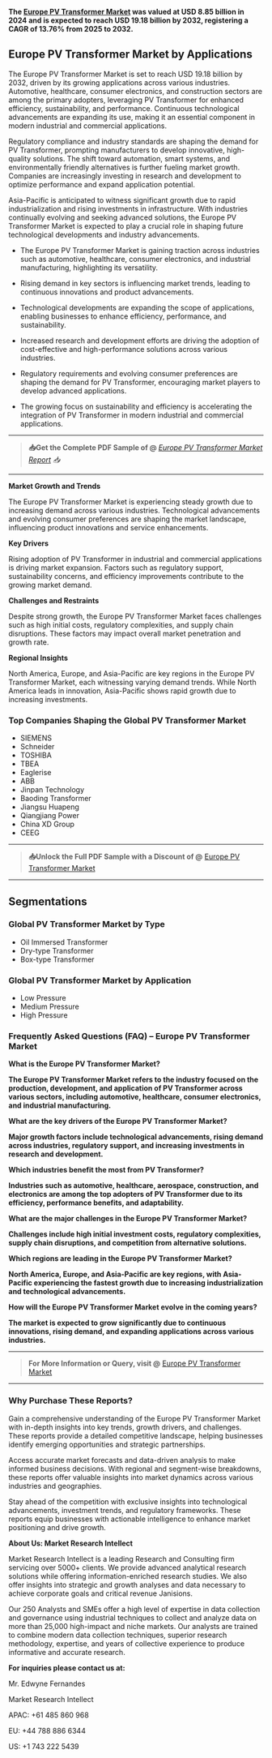 <p><strong>The <a href="https://www.marketresearchintellect.com/download-sample/?rid=998579&amp;utm_source=Pulse-April-Europe&amp;utm_medium=852">Europe PV Transformer Market</a> was valued at USD 8.85 billion in 2024 and is expected to reach USD 19.18 billion by 2032, registering a CAGR of 13.76% from 2025 to 2032.</strong></p><h2>Europe PV Transformer Market by Applications&nbsp;</h2><p><p>The Europe PV Transformer Market is set to reach USD 19.18 billion by 2032, driven by its growing applications across various industries. Automotive, healthcare, consumer electronics, and construction sectors are among the primary adopters, leveraging PV Transformer for enhanced efficiency, sustainability, and performance. Continuous technological advancements are expanding its use, making it an essential component in modern industrial and commercial applications.</p><p>Regulatory compliance and industry standards are shaping the demand for PV Transformer, prompting manufacturers to develop innovative, high-quality solutions. The shift toward automation, smart systems, and environmentally friendly alternatives is further fueling market growth. Companies are increasingly investing in research and development to optimize performance and expand application potential.</p><p>Asia-Pacific is anticipated to witness significant growth due to rapid industrialization and rising investments in infrastructure. With industries continually evolving and seeking advanced solutions, the Europe PV Transformer Market is expected to play a crucial role in shaping future technological developments and industry advancements.</p></p><ul><li><p>The Europe PV Transformer Market is gaining traction across industries such as automotive, healthcare, consumer electronics, and industrial manufacturing, highlighting its versatility.</p></li><li><p>Rising demand in key sectors is influencing market trends, leading to continuous innovations and product advancements.</p></li><li><p>Technological developments are expanding the scope of applications, enabling businesses to enhance efficiency, performance, and sustainability.</p></li><li><p>Increased research and development efforts are driving the adoption of cost-effective and high-performance solutions across various industries.</p></li><li><p>Regulatory requirements and evolving consumer preferences are shaping the demand for PV Transformer, encouraging market players to develop advanced applications.</p></li><li><p>The growing focus on sustainability and efficiency is accelerating the integration of PV Transformer in modern industrial and commercial applications.</p></li></ul><hr /><blockquote><p><strong><span class="font-[700]">📥Get the Complete PDF Sample of @ </span></strong><em><span class="font-[700]"><a href="https://www.marketresearchintellect.com/download-sample/?rid=998579&amp;utm_source=Pulse-April-Europe&amp;utm_medium=852" target="_blank" data-tracking-control-name="article-ssr-frontend-pulse_little-text-block" data-tracking-will-navigate="" data-test-link="">Europe PV Transformer Market Report</a>&nbsp;📥</span></em></p></blockquote><hr /><p class="" data-start="77" data-end="360"><strong data-start="77" data-end="105">Market Growth and Trends</strong></p><p class="" data-start="77" data-end="360">The Europe PV Transformer Market is experiencing steady growth due to increasing demand across various industries. Technological advancements and evolving consumer preferences are shaping the market landscape, influencing product innovations and service enhancements.</p><p class="" data-start="362" data-end="606"><strong data-start="362" data-end="377">Key Drivers</strong></p><p class="" data-start="362" data-end="606">Rising adoption of PV Transformer in industrial and commercial applications is driving market expansion. Factors such as regulatory support, sustainability concerns, and efficiency improvements contribute to the growing market demand.</p><p class="" data-start="608" data-end="849"><strong data-start="608" data-end="637">Challenges and Restraints</strong></p><p class="" data-start="608" data-end="849">Despite strong growth, the Europe PV Transformer Market faces challenges such as high initial costs, regulatory complexities, and supply chain disruptions. These factors may impact overall market penetration and growth rate.</p><p class="" data-start="851" data-end="1095"><strong data-start="851" data-end="872">Regional Insights</strong></p><p class="" data-start="851" data-end="1095">North America, Europe, and Asia-Pacific are key regions in the Europe PV Transformer Market, each witnessing varying demand trends. While North America leads in innovation, Asia-Pacific shows rapid growth due to increasing investments.</p><p><h3>Top Companies Shaping the Global PV Transformer Market </h3><ul><li>SIEMENS</li><li>Schneider</li><li>TOSHIBA</li><li>TBEA</li><li>Eaglerise</li><li>ABB</li><li>Jinpan Technology</li><li>Baoding Transformer</li><li>Jiangsu Huapeng</li><li>Qiangjiang Power</li><li>China XD Group</li><li>CEEG</li></ul></p><hr /><blockquote><p><strong>📥Unlock the Full PDF Sample with a Discount of @</strong> <a href="https://www.marketresearchintellect.com/ask-for-discount/?rid=998579&amp;utm_source=Pulse-April-Europe&amp;utm_medium=852">Europe PV Transformer Market</a></p></blockquote><hr /><p><h2>Segmentations</h2><h3>Global PV Transformer Market by Type</h3><ul><li>Oil Immersed Transformer</li><li>Dry-type Transformer</li><li>Box-type Transformer</li></ul><h3>Global PV Transformer Market by Application</h3><ul><li>Low Pressure</li><li>Medium Pressure</li><li>High Pressure</li></ul></p><h3><strong>Frequently Asked Questions (FAQ) &ndash; Europe PV Transformer Market</strong></h3><p><strong>What is the Europe PV Transformer Market?</strong></p><p><strong>The Europe PV Transformer Market refers to the industry focused on the production, development, and application of PV Transformer across various sectors, including automotive, healthcare, consumer electronics, and industrial manufacturing.</strong></p><p><strong>What are the key drivers of the Europe PV Transformer Market?</strong></p><p><strong>Major growth factors include technological advancements, rising demand across industries, regulatory support, and increasing investments in research and development.</strong></p><p><strong>Which industries benefit the most from PV Transformer?</strong></p><p><strong>Industries such as automotive, healthcare, aerospace, construction, and electronics are among the top adopters of PV Transformer due to its efficiency, performance benefits, and adaptability.</strong></p><p><strong>What are the major challenges in the Europe PV Transformer Market?</strong></p><p><strong>Challenges include high initial investment costs, regulatory complexities, supply chain disruptions, and competition from alternative solutions.</strong></p><p><strong>Which regions are leading in the Europe PV Transformer Market?</strong></p><p><strong>North America, Europe, and Asia-Pacific are key regions, with Asia-Pacific experiencing the fastest growth due to increasing industrialization and technological advancements.</strong></p><p><strong>How will the Europe PV Transformer Market evolve in the coming years?</strong></p><p><strong>The market is expected to grow significantly due to continuous innovations, rising demand, and expanding applications across various industries.</strong></p><hr /><blockquote><p><span class="font-[700]"><strong>For More Information or Query, visit&nbsp;@</strong>&nbsp;</span><span class="font-[700]"><a href="https://www.marketresearchintellect.com/product/global-pv-transformer-market/?utm_source=Linkedin&utm_medium=852" target="_blank" data-tracking-control-name="article-ssr-frontend-pulse_little-text-block" data-tracking-will-navigate="" data-test-link="">Europe PV Transformer Market</a></span></p></blockquote><hr /><h3><strong data-start="0" data-end="31">Why Purchase These Reports?</strong></h3><p class="" data-start="35" data-end="297">Gain a comprehensive understanding of the Europe PV Transformer Market with in-depth insights into key trends, growth drivers, and challenges. These reports provide a detailed competitive landscape, helping businesses identify emerging opportunities and strategic partnerships.</p><p class="" data-start="299" data-end="540">Access accurate market forecasts and data-driven analysis to make informed business decisions. With regional and segment-wise breakdowns, these reports offer valuable insights into market dynamics across various industries and geographies.</p><p class="" data-start="542" data-end="784">Stay ahead of the competition with exclusive insights into technological advancements, investment trends, and regulatory frameworks. These reports equip businesses with actionable intelligence to enhance market positioning and drive growth.</p><p><strong><span class="font-[700]">About Us: Market Research Intellect</span></strong></p><p><span class="">Market Research Intellect is a leading Research and Consulting firm servicing over 5000+ clients. We provide advanced analytical research solutions while offering information-enriched research studies.&nbsp;</span>We also offer insights into strategic and growth analyses and data necessary to achieve corporate goals and critical revenue Janisions.</p><p><span class="">Our 250 Analysts and SMEs offer a high level of expertise in data collection and governance using industrial techniques to collect and analyze data on more than 25,000 high-impact and niche markets. Our analysts are trained to combine modern data collection techniques, superior research methodology, expertise, and years of collective experience to produce informative and accurate research.</span></p><p><strong>For inquiries please contact us at:</strong></p><p>Mr. Edwyne Fernandes</p><p>Market Research Intellect</p><p>APAC: +61 485 860 968</p><p>EU: +44 788 886 6344</p><p>US: +1 743 222 5439</p>